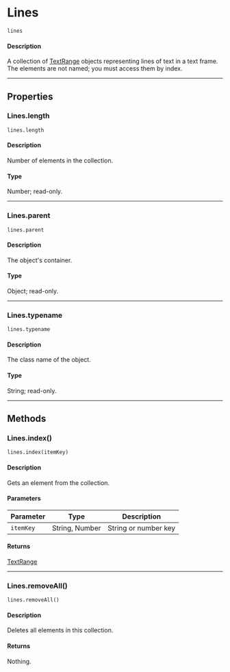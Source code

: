 # Lines

`lines`

#### Description

A collection of [TextRange](./TextRange.md) objects representing lines of text in a text frame. The elements are not named; you must access them by index.

---

## Properties

### Lines.length

`lines.length`

#### Description

Number of elements in the collection.

#### Type

Number; read-only.

---

### Lines.parent

`lines.parent`

#### Description

The object's container.

#### Type

Object; read-only.

---

### Lines.typename

`lines.typename`

#### Description

The class name of the object.

#### Type

String; read-only.

---

## Methods

### Lines.index()

`lines.index(itemKey)`

#### Description

Gets an element from the collection.

#### Parameters

| Parameter   | Type           | Description          |
|-------------|----------------|----------------------|
| `itemKey`   | String, Number | String or number key |

#### Returns

[TextRange](./TextRange.md)

---

### Lines.removeAll()

`lines.removeAll()`

#### Description

Deletes all elements in this collection.

#### Returns

Nothing.
